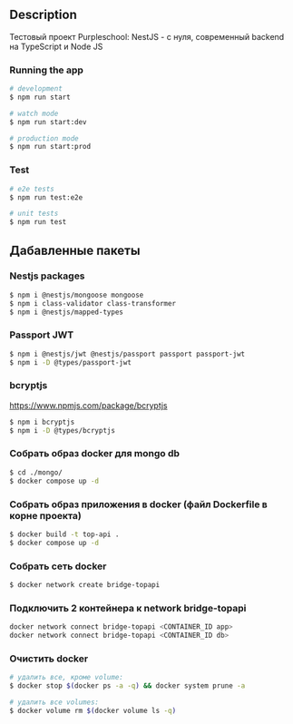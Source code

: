 ## Description

Тестовый проект Purpleschool: NestJS - с нуля, современный backend на TypeScript и Node JS

### Running the app

```bash
# development
$ npm run start

# watch mode
$ npm run start:dev

# production mode
$ npm run start:prod
```

### Test

```bash
# e2e tests
$ npm run test:e2e

# unit tests
$ npm run test
```

## Дабавленные пакеты

### Nestjs packages
```bash
$ npm i @nestjs/mongoose mongoose
$ npm i class-validator class-transformer
$ npm i @nestjs/mapped-types
```

### Passport JWT
```bash
$ npm i @nestjs/jwt @nestjs/passport passport passport-jwt
$ npm i -D @types/passport-jwt
```

### bcryptjs
https://www.npmjs.com/package/bcryptjs
```bash
$ npm i bcryptjs
$ npm i -D @types/bcryptjs 
```

### Собрать образ docker для mongo db
```bash
$ cd ./mongo/
$ docker compose up -d
```
### Собрать образ приложения в docker (файл Dockerfile в корне проекта)
```bash
$ docker build -t top-api .
$ docker compose up -d
```

### Собрать сеть docker
```bash
$ docker network create bridge-topapi
```

### Подключить 2 контейнера к network bridge-topapi
```bash
docker network connect bridge-topapi <CONTAINER_ID app>
docker network connect bridge-topapi <CONTAINER_ID db>
```

### Очистить docker
```bash
# удалить все, кроме volume: 
$ docker stop $(docker ps -a -q) && docker system prune -a

# удалить все volumes: 
$ docker volume rm $(docker volume ls -q)
```
